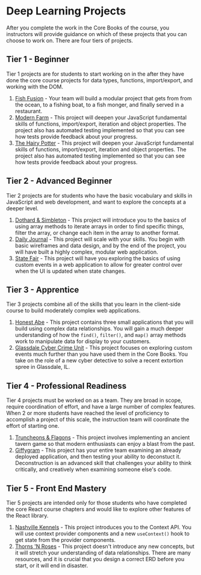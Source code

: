 # Deep Learning Projects

After you complete the work in the Core Books of the course, you instructors will provide guidance on which of these projects that you can choose to work on. There are four tiers of projects.

## Tier 1 - Beginner

Tier 1 projects are for students to start working on in the after they have done the core course projects for data types, functions, import/export, and working with the DOM.

1. [Fish Fusion](./tier-1/fish-fusion/) - Your team will build a modular project that gets from from the ocean, to a fishing boat, to a fish monger, and finally served in a restaurant.
2. [Modern Farm](./tier-1/modern-farm/) - This project will deepen your JavaScript fundamental skills of functions, import/export, iteration and object properties. The project also has automated testing implemented so that you can see how tests provide feedback about your progress.
3. [The Hairy Potter](./tier-1/hairy-potter/) - This project will deepen your JavaScript fundamental skills of functions, import/export, iteration and object properties. The project also has automated testing implemented so that you can see how tests provide feedback about your progress.

## Tier 2 - Advanced Beginner

Tier 2 projects are for students who have the basic vocabulary and skills in JavaScript and web development, and want to explore the concepts at a deeper level.

1. [Dothard &amp; Simbleton](./tier-2/dothard-simbleton/) - This project will introduce you to the basics of using array methods to iterate arrays in order to find specific things, filter the array, or change each item in the array to another format.
1. [Daily Journal](./tier-2/daily-journal/) - This project will scale with your skills. You begin with basic wireframes and data design, and by the end of the project, you will have built a highly complex, modular web application.
1. [State Fair](./tier-2/state-fair/) - This project will have you exploring the basics of using custom events in a web application to allow for greater control over when the UI is updated when state changes.

## Tier 3 - Apprentice

Tier 3 projects combine all of the skills that you learn in the client-side course to build moderately complex web applications.

1. [Honest Abe](./tier-3/honest-abe/) - This project contains three small applications that you will build using complex data relationships. You will gain a much deeper understanding of how the `find()`, `filter()`, and `map()` array methods work to manipulate data for display to your customers.
1. [Glassdale Cyber Crime Unit](./tier-3/glassdale/) - This project focuses on exploring custom events much further than you have used them in the Core Books. You take on the role of a new cyber detective to solve a recent extortion spree in Glassdale, IL.

## Tier 4 - Professional Readiness

Tier 4 projects must be worked on as a team. They are broad in scope, require coordination of effort, and have a large number of complex features. When 2 or more students have reached the level of proficiency to accomplish a project of this scale, the instruction team will coordinate the effort of starting one.

1. [Truncheons & Flagons](./tier-4/truncheons/) - This project involves implementing an ancient tavern game so that modern enthusiasts can enjoy a blast from the past.
1. [Giffygram](./tier-4/giffygram/) - This project has your entire team examining an already deployed application, and then testing your ability to deconstuct it. Deconstruction is an advanced skill that challenges your ability to think critically, and creatively when examining someone else's code.

## Tier 5 - Front End Mastery

Tier 5 projects are intended only for those students who have completed the core React course chapters and would like to explore other features of the React library.

1. [Nashville Kennels](./tier-5/kennels/) - This project introduces you to the Context API. You will use context provider components and a new `useContext()` hook to get state from the provider components.
1. [Thorns 'N Roses](./tier-5/thorns-roses/) - This project doesn't introduce any new concepts, but it will stretch your understanding of data relationships. There are many resources, and it is crucial that you design a correct ERD before you start, or it will end in disaster.